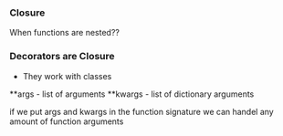 ### Closure 
When functions are nested??

### Decorators are Closure
- They work with classes

**args - list of arguments
**kwargs - list of dictionary arguments

if we put args and kwargs in the function signature we can handel any amount of function arguments

